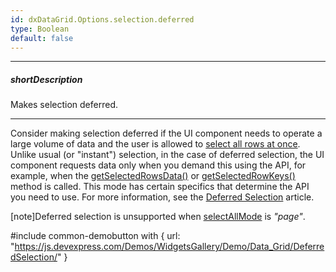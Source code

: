 ```yaml
---
id: dxDataGrid.Options.selection.deferred
type: Boolean
default: false
---
```

---
##### shortDescription
Makes selection deferred.

---
Consider making selection deferred if the UI component needs to operate a large volume of data and the user is allowed to [select all rows at once](/api-reference/10%20UI%20Components/GridBase/1%20Configuration/selection/allowSelectAll.md '/Documentation/ApiReference/UI_Components/dxDataGrid/Configuration/selection/#allowSelectAll'). Unlike usual (or "instant") selection, in the case of deferred selection, the UI component requests data only when you demand this using the API, for example, when the [getSelectedRowsData()](/api-reference/10%20UI%20Components/dxDataGrid/3%20Methods/getSelectedRowsData().md '/Documentation/ApiReference/UI_Components/dxDataGrid/Methods/#getSelectedRowsData') or [getSelectedRowKeys()](/api-reference/10%20UI%20Components/dxDataGrid/3%20Methods/getSelectedRowKeys().md '/Documentation/ApiReference/UI_Components/dxDataGrid/Methods/#getSelectedRowKeys') method is called. This mode has certain specifics that determine the API you need to use. For more information, see the [Deferred Selection](/concepts/05%20UI%20Components/DataGrid/10%20Enhance%20Performance%20on%20Large%20Datasets/015%20Deferred%20Selection.md '/Documentation/Guide/UI_Components/DataGrid/Enhance_Performance_on_Large_Datasets/#Deferred_Selection') article.

[note]Deferred selection is unsupported when [selectAllMode](/api-reference/10%20UI%20Components/dxDataGrid/1%20Configuration/selection/selectAllMode.md '/Documentation/ApiReference/UI_Components/dxDataGrid/Configuration/selection/#selectAllMode') is *"page"*.

#include common-demobutton with {
    url: "https://js.devexpress.com/Demos/WidgetsGallery/Demo/Data_Grid/DeferredSelection/"
}
